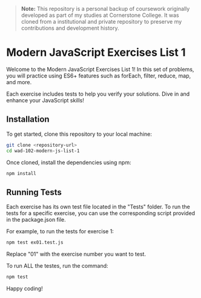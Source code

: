 > **Note:** This repository is a personal backup of coursework originally developed as part of my studies at Cornerstone College. It was cloned from a institutional and private repository to preserve my contributions and development history.

# Modern JavaScript Exercises List 1

Welcome to the Modern JavaScript Exercises List 1! In this set of problems, you will practice using ES6+ features such as forEach, filter, reduce, map, and more.

Each exercise includes tests to help you verify your solutions. Dive in and enhance your JavaScript skills!

## Installation

To get started, clone this repository to your local machine:

```bash
git clone <repository-url>
cd wad-102-modern-js-list-1
```

Once cloned, install the dependencies using npm:

```bash
npm install
```

## Running Tests

Each exercise has its own test file located in the "Tests" folder. To run the tests for a specific exercise, you can use the corresponding script provided in the package.json file.

For example, to run the tests for exercise 1:

```bash
npm test ex01.test.js
```

Replace "01" with the exercise number you want to test.

To run ALL the testes, run the command:

```bash
npm test
```

Happy coding!
